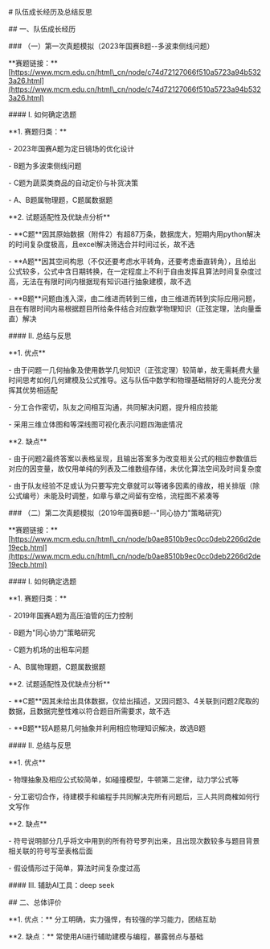 \# 队伍成长经历及总结反思



\## 一、队伍成长经历



\### （一）第一次真题模拟（2023年国赛B题--多波束侧线问题）



\*\*赛题链接：\*\* \[https://www.mcm.edu.cn/html\_cn/node/c74d72127066f510a5723a94b5323a26.html](https://www.mcm.edu.cn/html\_cn/node/c74d72127066f510a5723a94b5323a26.html)



\#### Ⅰ. 如何确定选题



\*\*1. 赛题归类：\*\*



\- 2023年国赛A题为定日镜场的优化设计

\- B题为多波束侧线问题  

\- C题为蔬菜类商品的自动定价与补货决策

\- A、B题属物理题，C题属数据题



\*\*2. 试题适配性及优缺点分析\*\*



\- \*\*C题\*\*因其原始数据（附件2）有超87万条，数据庞大，短期内用python解决的时间复杂度极高，且excel解决筛选合并时间过长，故不选

\- \*\*A题\*\*因其空间构思（不仅还要考虑水平转角，还要考虑垂直转角），且给出公式较多，公式中含日期转换，在一定程度上不利于自由发挥且算法时间复杂度过高，无法在有限时间内根据现有知识进行抽象建模，故不选

\- \*\*B题\*\*问题由浅入深，由二维进而转到三维，由三维进而转到实际应用问题，且在有限时间内易根据题目所给条件结合对应数学物理知识（正弦定理，法向量垂直）解决



\#### Ⅱ. 总结与反思



\*\*1. 优点\*\*



\- 由于问题一几何抽象及使用数学几何知识（正弦定理）较简单，故无需耗费大量时间思考如何几何建模及公式推导。这与队伍中数学和物理基础稍好的人能充分发挥其优势相适配

\- 分工合作密切，队友之间相互沟通，共同解决问题，提升相应技能

\- 采用三维立体图和等深线图可视化表示问题四海底情况



\*\*2. 缺点\*\*



\- 由于问题2最终答案以表格呈现，且输出答案多为改变相关公式的相应参数值后对应的因变量，故仅用单纯的列表及二维数组存储，未优化算法空间及时间复杂度

\- 由于队友经验不足或认为只要写完文章就可以等诸多因素的缘故，相关排版（除公式编号）未能及时调整，如章与章之间留有空格，流程图不紧凑等



\### （二）第二次真题模拟（2019年国赛B题--"同心协力"策略研究）



\*\*赛题链接：\*\* \[https://www.mcm.edu.cn/html\_cn/node/b0ae8510b9ec0cc0deb2266d2de19ecb.html](https://www.mcm.edu.cn/html\_cn/node/b0ae8510b9ec0cc0deb2266d2de19ecb.html)



\#### Ⅰ. 如何确定选题



\*\*1. 赛题归类：\*\*



\- 2019年国赛A题为高压油管的压力控制

\- B题为"同心协力"策略研究

\- C题为机场的出租车问题

\- A、B属物理题，C题属数据题



\*\*2. 试题适配性及优缺点分析\*\*



\- \*\*C题\*\*因其未给出具体数据，仅给出描述，又因问题3、4关联到问题2爬取的数据，且数据完整性难以符合题目所需要求，故不选

\- \*\*B题\*\*较A题易几何抽象并利用相应物理知识解决，故选B题



\#### Ⅱ. 总结与反思



\*\*1. 优点\*\*



\- 物理抽象及相应公式较简单，如碰撞模型，牛顿第二定律，动力学公式等

\- 分工密切合作，待建模手和编程手共同解决完所有问题后，三人共同商榷如何行文写作



\*\*2. 缺点\*\*



\- 符号说明部分几乎将文中用到的所有符号罗列出来，且出现次数较多与题目背景相关联的符号写至表格后面

\- 假设情形过于简单，算法时间复杂度过高



\#### Ⅲ. 辅助AI工具：deep seek



\## 二、总体评价



\*\*1. 优点：\*\* 分工明确，实力强悍，有较强的学习能力，团结互助



\*\*2. 缺点：\*\* 常使用AI进行辅助建模与编程，暴露弱点与基础

